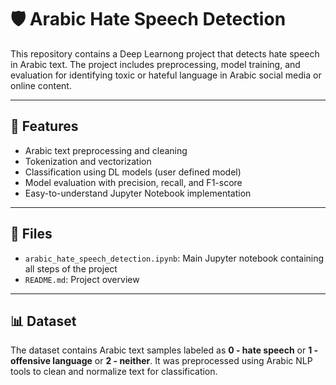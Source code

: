 # 🛡️ Arabic Hate Speech Detection

This repository contains a Deep Learnong project that detects hate speech in Arabic text. The project includes preprocessing, model training, and evaluation for identifying toxic or hateful language in Arabic social media or online content.

---

## 📌 Features

- Arabic text preprocessing and cleaning  
- Tokenization and vectorization  
- Classification using DL models (user defined model)  
- Model evaluation with precision, recall, and F1-score  
- Easy-to-understand Jupyter Notebook implementation  

---

## 📂 Files

- `arabic_hate_speech_detection.ipynb`: Main Jupyter notebook containing all steps of the project  
- `README.md`: Project overview  
---

## 📊 Dataset

The dataset contains Arabic text samples labeled as **0 - hate speech** or **1 - offensive language** or **2 - neither**. It was preprocessed using Arabic NLP tools to clean and normalize text for classification.

